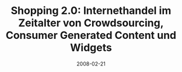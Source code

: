---
abstract: ''
authors:
- Peter Leitner
- Thomas Grechenig
date: '2008-02-21'
featured: false
links:
- name: Publik
  url: https://publik.tuwien.ac.at/showentry.php?ID=183623&lang=1
publication_types:
- '0'
publishDate: '2008-02-21'
title: 'Shopping 2.0: Internethandel im Zeitalter von Crowdsourcing, Consumer Generated
  Content und Widgets'
url_pdf: http://irisj.eu/konf09/
---